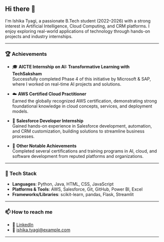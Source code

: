 ## Hi there 👋

I'm Ishika Tyagi, a passionate B.Tech student (2022–2026) with a strong interest in Artificial Intelligence, Cloud Computing, and CRM platforms. I enjoy exploring real-world applications of technology through hands-on projects and industry internships.

---

### 🏆 Achievements

- 🎓 **AICTE Internship on AI: Transformative Learning with TechSaksham**  
  Successfully completed Phase 4 of this initiative by Microsoft & SAP, where I worked on real-time AI projects and solutions.

- ☁️ **AWS Certified Cloud Practitioner**  
  Earned the globally recognized AWS certification, demonstrating strong foundational knowledge in cloud concepts, services, and deployment models.

- 💼 **Salesforce Developer Internship**  
  Gained hands-on experience in Salesforce development, automation, and CRM customization, building solutions to streamline business processes.

- 🌟 **Other Notable Achievements**  
  Completed several certifications and training programs in AI, cloud, and software development from reputed platforms and organizations.

---

### 🧰 Tech Stack

- **Languages**: Python, Java, HTML, CSS, JavaScript  
- **Platforms & Tools**: AWS, Salesforce, Git, GitHub, Power BI, Excel  
- **Frameworks/Libraries**: scikit-learn, pandas, Flask, Streamlit

---

### 📫 How to reach me

- 💼 [LinkedIn](https://linkedin.com/in/your-link)
- 📧 ishika.tyagi@example.com

---

<!--
**Ishika-tyagi/Ishika-tyagi** is a ✨ _special_ ✨ repository because its `README.md` (this file) appears on your GitHub profile.

Here are some ideas to get you started:

- 🔭 I’m currently working on ...  
  Strengthening my cloud and AI development skills through hands-on learning.

- 🌱 I’m currently learning ...  
  Power BI, Excel for data visualization and analysis, and deeper AWS cloud services.

- 👯 I’m looking to collaborate on ...  
  AI projects, cloud-based apps, and Salesforce solutions.

- 🤔 I’m looking for help with ...  
  Advanced AWS services and real-time AI deployment techniques.

- 💬 Ask me about ...  
  AICTE Internship experience, AWS certification journey, or Salesforce development.

- 📫 How to reach me:  
  Connect via LinkedIn or email: ishika.tyagi@example.com

- 😄 Pronouns:  
  She/Her

- ⚡ Fun fact:  
  I'm a curious learner who loves simplifying complex systems and making tech more accessible.
-->
